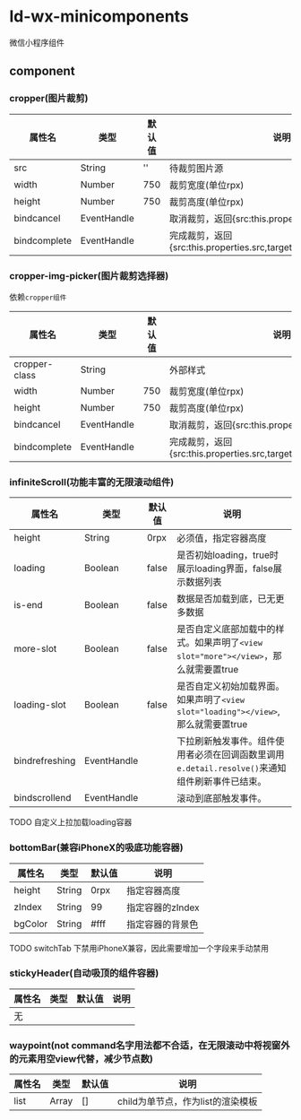# ld-wx-minicomponents
微信小程序组件

## component
### cropper(图片裁剪)
|属性名|类型|默认值|说明
|----|---|---|---|
|src|String|''|待裁剪图片源
|width|Number|750|裁剪宽度(单位rpx)
|height|Number|750|裁剪高度(单位rpx)
|bindcancel|EventHandle||取消裁剪，返回{src:this.properties.src,target:''}
|bindcomplete|EventHandle||完成裁剪，返回{src:this.properties.src,target:`'http://tmp/xxxx.png'`}

### cropper-img-picker(图片裁剪选择器)
依赖`cropper组件`

|属性名|类型|默认值|说明
|----|---|---|---|
|cropper-class|String||外部样式
|width|Number|750|裁剪宽度(单位rpx)
|height|Number|750|裁剪高度(单位rpx)
|bindcancel|EventHandle||取消裁剪，返回{src:this.properties.src,target:''}
|bindcomplete|EventHandle||完成裁剪，返回{src:this.properties.src,target:`'http://tmp/xxxx.png'`}

### infiniteScroll(功能丰富的无限滚动组件)
|属性名|类型|默认值|说明
|----|---|---|---|
|height|String|0rpx|必须值，指定容器高度
|loading|Boolean|false|是否初始loading，true时展示loading界面，false展示数据列表|
|is-end|Boolean|false|数据是否加载到底，已无更多数据|
|more-slot|Boolean|false|是否自定义底部加载中的样式。如果声明了`<view slot="more"></view>`，那么就需要置true|
|loading-slot|Boolean|false|是否自定义初始加载界面。如果声明了`<view slot="loading"></view>`,那么就需要置true|
|bindrefreshing|EventHandle||下拉刷新触发事件。组件使用者必须在回调函数里调用`e.detail.resolve()`来通知组件刷新事件已结束。
|bindscrollend|EventHandle||滚动到底部触发事件。

TODO 自定义上拉加载loading容器

### bottomBar(兼容iPhoneX的吸底功能容器)
|属性名|类型|默认值|说明
|----|---|---|---|
|height|String|0rpx|指定容器高度
|zIndex|String|99|指定容器的zIndex
|bgColor|String|#fff|指定容器的背景色

TODO switchTab 下禁用iPhoneX兼容，因此需要增加一个字段来手动禁用

### stickyHeader(自动吸顶的组件容器)
|属性名|类型|默认值|说明
|----|---|---|---|
|无|||

### waypoint(not command名字用法都不合适，在无限滚动中将视窗外的元素用空view代替，减少节点数)
|属性名|类型|默认值|说明
|----|---|---|---|
|list|Array|[]| child为单节点，作为list的渲染模板 |
